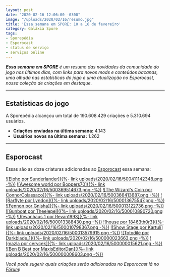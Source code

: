 ```yaml
---
layout: post
date: "2020-02-16 12:06:00 -0300"
image: "/uploads/2020/02/16/resumo.jpg"
title: 'Essa semana em SPORE: 10 a 16 de fevereiro'
category: Galáxia Spore
tags:
- Sporepédia
- Esporocast
- status de serviço
- serviços online
---
```

_**Essa semana em SPORE** é um resumo das novidades da comunidade do jogo nos últimos dias, com links para novos mods e conteúdos bacanas, uma olhada nas estatísticas do jogo e uma atualização no Esporocast, nossa coleção de criações em destaque._

***

## Estatísticas do jogo

A Sporepédia alcançou um total de 190.608.429 criações e 5.310.694 usuários.

- **Criações enviadas na última semana:** 4.143
- **Usuários novos na última semana:** 1.262

***

## Esporocast

Essas são as doze criaturas adicionadas ao [Esporocast](http://www.spore.com/sporepedia#qry=ssc-501057576550) essa semana:

[![Elpho por Sunderlander]({%- link uploads/2020/02/16/500411142348.png -%})](http://www.spore.com/sporepedia#qry=sast-500411142348%3Assc-501057576550)
[![Awesome world por Boppers70]({%- link uploads/2020/02/16/500369514673.png -%})](http://www.spore.com/sporepedia#qry=sast-500369514673%3Assc-501057576550)
[![The Wizard's Coin por ConnorColassaco]({%- link uploads/2020/02/16/500366413687.png -%})](http://www.spore.com/sporepedia#qry=sast-500366413687%3Assc-501057576550)
[![Rarflyte por Lyndon]({%- link uploads/2020/02/16/500013675547.png -%})](http://www.spore.com/sporepedia#qry=sast-500013675547%3Assc-501057576550)
[![Fennon por  Gnisha]({%- link uploads/2020/02/16/500013122736.png -%})](http://www.spore.com/sporepedia#qry=sast-500013122736%3Assc-501057576550)
[![Gunboat por Theelepel]({%- link uploads/2020/02/16/500010890720.png -%})](http://www.spore.com/sporepedia#qry=sast-500010890720%3Assc-501057576550)
[![Revanhaus 1 por Revan1993]({%- link uploads/2020/02/16/500013388430.png -%})](http://www.spore.com/sporepedia#qry=sast-500013388430%3Assc-501057576550)
[![house por 18463th0r3]({%- link uploads/2020/02/16/500010798367.png -%})](http://www.spore.com/sporepedia#qry=sast-500010798367%3Assc-501057576550)
[![Show Stage por  Kartuli]({%- link uploads/2020/02/16/500013579915.png -%})](http://www.spore.com/sporepedia#qry=sast-500013579915%3Assc-501057576550)
[![Totodile por Darkblade_1]({%- link uploads/2020/02/16/500000023663.png -%})](http://www.spore.com/sporepedia#qry=sast-500000023663%3Assc-501057576550)
[![mazla por cervcek]({%- link uploads/2020/02/16/500000015621.png -%})](http://www.spore.com/sporepedia#qry=sast-500000015621%3Assc-501057576550)
[![Ben B Best por  MaxisEditorDan]({%- link uploads/2020/02/16/500000008603.png -%})](http://www.spore.com/sporepedia#qry=sast-500000008603%3Assc-501057576550)
  
_Você pode sugerir quais criações serão adicionadas no Esporocast lá no [Fórum](https://forum.esporo.net/d/18-conheca-o-esporocast)!_
